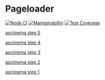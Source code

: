 # Pageloader

[![Node CI](https://github.com/andr-off/backend-project-lvl3/workflows/Node.js%20CI/badge.svg)](https://github.com/andr-off/backend-project-lvl3/actions)
[![Maintainability](https://api.codeclimate.com/v1/badges/dd9d66257676f61fc43a/maintainability)](https://codeclimate.com/github/andr-off/backend-project-lvl3/maintainability)
[![Test Coverage](https://api.codeclimate.com/v1/badges/dd9d66257676f61fc43a/test_coverage)](https://codeclimate.com/github/andr-off/backend-project-lvl3/test_coverage)

[asciinema step 5](https://asciinema.org/a/ubvxlQIhFHOSsNL31AbwSw9HG)

[asciinema step 4](https://asciinema.org/a/0aMHGtCInGiztIQP3002cFbl8)

[asciinema step 3](https://asciinema.org/a/JLhr8xPrLaxs7oZFq4F8AynAc)

[asciinema step 2](https://asciinema.org/a/YMnzpkCNZd2vVBdkhbXUYMCpA)

[asciinema step 1](https://asciinema.org/a/khZpKb42yIzRT9C9iUXXcIWTH)
